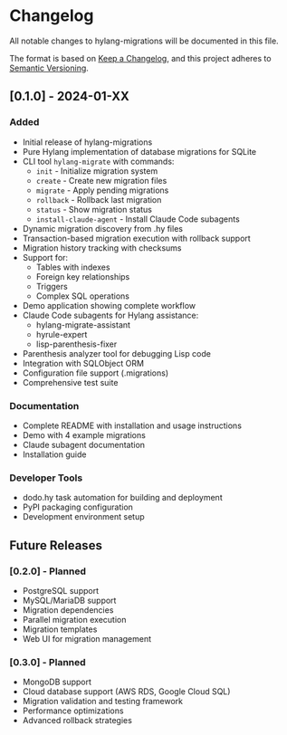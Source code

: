 # Changelog

All notable changes to hylang-migrations will be documented in this file.

The format is based on [Keep a Changelog](https://keepachangelog.com/en/1.0.0/),
and this project adheres to [Semantic Versioning](https://semver.org/spec/v2.0.0.html).

## [0.1.0] - 2024-01-XX

### Added
- Initial release of hylang-migrations
- Pure Hylang implementation of database migrations for SQLite
- CLI tool `hylang-migrate` with commands:
  - `init` - Initialize migration system
  - `create` - Create new migration files
  - `migrate` - Apply pending migrations
  - `rollback` - Rollback last migration
  - `status` - Show migration status
  - `install-claude-agent` - Install Claude Code subagents
- Dynamic migration discovery from .hy files
- Transaction-based migration execution with rollback support
- Migration history tracking with checksums
- Support for:
  - Tables with indexes
  - Foreign key relationships
  - Triggers
  - Complex SQL operations
- Demo application showing complete workflow
- Claude Code subagents for Hylang assistance:
  - hylang-migrate-assistant
  - hyrule-expert
  - lisp-parenthesis-fixer
- Parenthesis analyzer tool for debugging Lisp code
- Integration with SQLObject ORM
- Configuration file support (.migrations)
- Comprehensive test suite

### Documentation
- Complete README with installation and usage instructions
- Demo with 4 example migrations
- Claude subagent documentation
- Installation guide

### Developer Tools
- dodo.hy task automation for building and deployment
- PyPI packaging configuration
- Development environment setup

## Future Releases

### [0.2.0] - Planned
- PostgreSQL support
- MySQL/MariaDB support
- Migration dependencies
- Parallel migration execution
- Migration templates
- Web UI for migration management

### [0.3.0] - Planned
- MongoDB support
- Cloud database support (AWS RDS, Google Cloud SQL)
- Migration validation and testing framework
- Performance optimizations
- Advanced rollback strategies